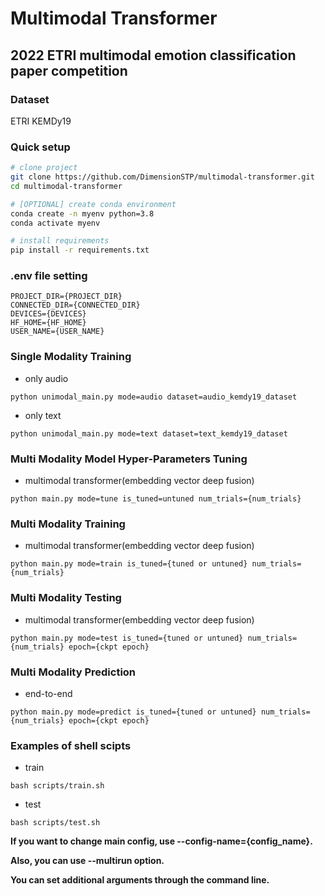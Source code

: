 # Multimodal Transformer

## 2022 ETRI multimodal emotion classification paper competition

### Dataset
ETRI KEMDy19

### Quick setup

```bash
# clone project
git clone https://github.com/DimensionSTP/multimodal-transformer.git
cd multimodal-transformer

# [OPTIONAL] create conda environment
conda create -n myenv python=3.8
conda activate myenv

# install requirements
pip install -r requirements.txt
```

### .env file setting
```shell
PROJECT_DIR={PROJECT_DIR}
CONNECTED_DIR={CONNECTED_DIR}
DEVICES={DEVICES}
HF_HOME={HF_HOME}
USER_NAME={USER_NAME}
```

### Single Modality Training

* only audio
```shell
python unimodal_main.py mode=audio dataset=audio_kemdy19_dataset
```

* only text
```shell
python unimodal_main.py mode=text dataset=text_kemdy19_dataset
```

### Multi Modality Model Hyper-Parameters Tuning

* multimodal transformer(embedding vector deep fusion)
```shell
python main.py mode=tune is_tuned=untuned num_trials={num_trials}
```

### Multi Modality Training

* multimodal transformer(embedding vector deep fusion)
```shell
python main.py mode=train is_tuned={tuned or untuned} num_trials={num_trials}
```

### Multi Modality Testing

* multimodal transformer(embedding vector deep fusion)
```shell
python main.py mode=test is_tuned={tuned or untuned} num_trials={num_trials} epoch={ckpt epoch}
```

### Multi Modality Prediction

* end-to-end
```shell
python main.py mode=predict is_tuned={tuned or untuned} num_trials={num_trials} epoch={ckpt epoch}
```

### Examples of shell scipts

* train
```shell
bash scripts/train.sh
```

* test
```shell
bash scripts/test.sh
```


__If you want to change main config, use --config-name={config_name}.__

__Also, you can use --multirun option.__

__You can set additional arguments through the command line.__